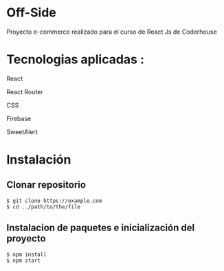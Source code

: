 # Off-Side

Proyecto e-commerce realizado para el curso de React Js de Coderhouse

# Tecnologias aplicadas :

<p>React</p>
<p>React Router</p>
<p>CSS</p>
<p>Firebase</p>
<p>SweetAlert</p>

# Instalación
## Clonar repositorio
```
$ git clone https://example.com
$ cd ../path/to/the/file
```
## Instalacion de paquetes e inicialización del proyecto
```
$ npm install
$ npm start
```